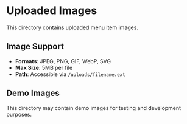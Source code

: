 # Uploaded Images

This directory contains uploaded menu item images.

## Image Support
- **Formats**: JPEG, PNG, GIF, WebP, SVG
- **Max Size**: 5MB per file  
- **Path**: Accessible via `/uploads/filename.ext`

## Demo Images
This directory may contain demo images for testing and development purposes.